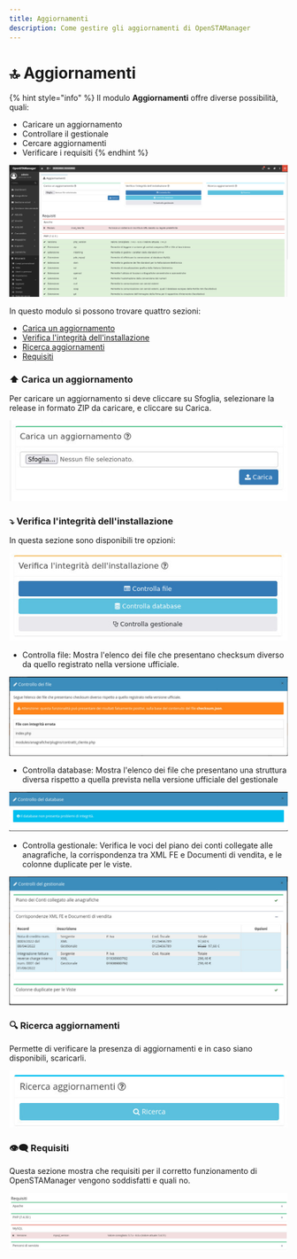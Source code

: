 ```yaml
---
title: Aggiornamenti
description: Come gestire gli aggiornamenti di OpenSTAManager
---
```


# 🔝 Aggiornamenti

{% hint style="info" %}
Il modulo **Aggiornamenti** offre diverse possibilità, quali:

* Caricare un aggiornamento
* Controllare il gestionale
* Cercare aggiornamenti
* Verificare i requisiti
{% endhint %}

![](<../../.gitbook/assets/image (104).png>)

In questo modulo si possono trovare quattro sezioni:

* [Carica un aggiornamento](aggiornamenti.md#carica-un-aggiornamento)
* [Verifica l'integrità dell'installazione](aggiornamenti.md#verifica-lintegrita-dellinstallazione)
* [Ricerca aggiornamenti](aggiornamenti.md#ricerca-aggiornamenti)
* [Requisiti](aggiornamenti.md#requisiti)

### ⬆️ Carica un aggiornamento

Per caricare un aggiornamento si deve cliccare su Sfoglia, selezionare la release in formato ZIP da caricare, e cliccare su Carica.

&#x20;                                                      <img src="../../.gitbook/assets/image (83).png" alt="" data-size="original">

### ⤵️ Verifica l'integrità dell'installazione

In questa sezione sono disponibili tre opzioni:                                                     &#x20;

![](<../../.gitbook/assets/image (67).png>)

* Controlla file: Mostra l'elenco dei file che presentano checksum diverso da quello registrato nella versione ufficiale.

![](<../../.gitbook/assets/image (30).png>)

* Controlla database: Mostra l'elenco dei file che presentano una struttura diversa rispetto a quella prevista nella versione ufficiale del gestionale

![](<../../.gitbook/assets/image (47).png>)

* Controlla gestionale: Verifica le voci del piano dei conti collegate alle anagrafiche, la corrispondenza tra XML FE e Documenti di vendita, e le colonne duplicate per le viste.

![](<../../.gitbook/assets/image (45) (1).png>)

### 🔍 Ricerca aggiornamenti

Permette di verificare la presenza di aggiornamenti e in caso siano disponibili, scaricarli.

![](<../../.gitbook/assets/image (32).png>)



### 👁️‍🗨️ Requisiti

Questa sezione mostra che requisiti per il corretto funzionamento di OpenSTAManager vengono soddisfatti e quali no.

![](<../../.gitbook/assets/image (84).png>)
